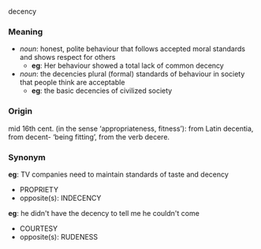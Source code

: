 decency
### Meaning
+ _noun_: honest, polite behaviour that follows accepted moral standards and shows respect for others
	+ __eg__: Her behaviour showed a total lack of common decency
+ _noun_: the decencies plural (formal) standards of behaviour in society that people think are acceptable
	+ __eg__: the basic decencies of civilized society

### Origin

mid 16th cent. (in the sense ‘appropriateness, fitness’): from Latin decentia, from decent- ‘being fitting’, from the verb decere.

### Synonym

__eg__: TV companies need to maintain standards of taste and decency

+ PROPRIETY
+ opposite(s): INDECENCY

__eg__: he didn't have the decency to tell me he couldn't come

+ COURTESY
+ opposite(s): RUDENESS


